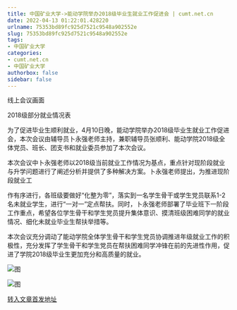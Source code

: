 ```yaml
---
title: 中国矿业大学->能动学院举办2018级毕业生就业工作促进会 | cumt.net.cn
date: 2022-04-13 01:22:01.428220
urlname: 75353bd89fc925d7521c9548a902552e
slug: 75353bd89fc925d7521c9548a902552e
tags: 
- 中国矿业大学
categories:
- cumt.net.cn
- 中国矿业大学
authorbox: false
sidebar: false
---
```

线上会议画面

2018级部分就业情况表

为了促进毕业生顺利就业，4月10日晚，能动学院举办2018级毕业生就业工作促进会，本次会议由辅导员卜永强老师主持，兼职辅导员张顺利、能动学院2018级全体党员、班长、团支书和就业委员参加了本次会议。

本次会议中卜永强老师以2018级当前就业工作情况为基点，重点针对现阶段就业与升学问题进行了阐述分析并提供了多种解决方案。卜永强老师提出，为推进现阶段就业工
<!--more-->
作有序进行，各班级要做好“化整为零”，落实到一名学生骨干或学生党员联系1-2名未就业学生，进行“一对一”定点帮扶。同时，卜永强老师部署了毕业班下一阶段工作重点，希望各位学生骨干和学生党员提升集体意识、摸清班级困难同学的就业情况、细化未就业毕业生帮扶举措等。

本次会议充分调动了能动学院全体学生骨干和学生党员协调推进年级就业工作的积极性，充分发挥了学生骨干和学生党员在帮扶困难同学冲锋在前的先进性作用，促进了学院2018级毕业生更加充分和高质量的就业。

![图](http://xwzx.cumt.edu.cn/_upload/article/images/be/c3/877babcf44a5a5a856c79f66c823/07864a69-b403-4e64-b22e-d39fb577ce7e.png)

![图](http://xwzx.cumt.edu.cn/_upload/article/images/be/c3/877babcf44a5a5a856c79f66c823/566645bd-31c5-4010-bcd4-43761b5f31d6.png)

[转入文章首发地址](http://xwzx.cumt.edu.cn/78/9d/c523a620701/page.htm)